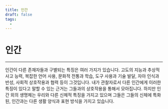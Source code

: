 ```yaml
---
title: 인간
draft: false
tags:
  - 
---
```

# 인간
---
인간이 다른 존재자들과 구별되는 특징은 여러 가지가 있습니다. 고도의 지능과 추상적 사고 능력, 복잡한 언어 사용, 문화적 전통과 학습, 도구 사용과 기술 발달, 자아 인식과 반성, 사회적 상호작용과 협력 등이 그것입니다. 내가 관찰자로서 다른 인간에게 이러한 특징이 있다고 말할 수 있는 근거는 그들과의 상호작용을 통해서 모아집니다. 하지만 인간 외의 생명체는 우리와 다른 신체적 특징을 가지고 있으며 그들은 그들의 신체에 특화된, 인간과는 다른 생활 양식과 표현 방식을 가지고 있습니다.